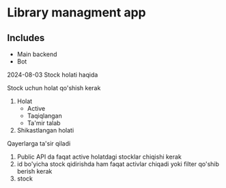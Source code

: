 # Library managment app

## Includes

- Main backend
- Bot


2024-08-03 Stock holati haqida

Stock uchun holat qo'shish kerak
1. Holat
	- Active
	- Taqiqlangan
	- Ta'mir talab
2. Shikastlangan holati

Qayerlarga ta'sir qiladi
1. Public API da faqat active holatdagi stocklar chiqishi kerak
2. id bo'yicha stock qidirishda ham faqat activlar chiqadi yoki filter qo'shib berish kerak
3. stock